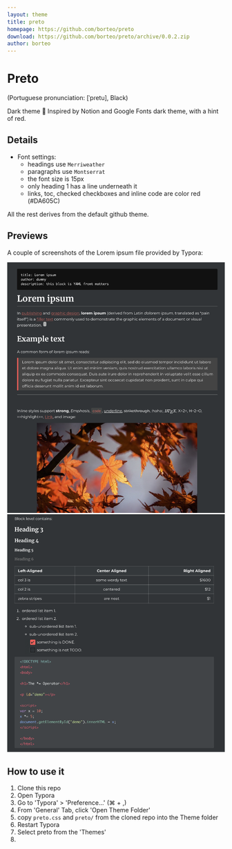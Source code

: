 ```yaml
---
layout: theme
title: preto
homepage: https://github.com/borteo/preto
download: https://github.com/borteo/preto/archive/0.0.2.zip
author: borteo
---
```


# Preto

(Portuguese pronunciation: [ˈpɾetu], Black)

Dark theme 🖤
Inspired by Notion and Google Fonts dark theme, with a hint of red.

## Details

* Font settings:
  * headings use `Merriweather`
  * paragraphs use `Montserrat`
  * the font size is 15px
  * only heading 1 has a line underneath it
  * links, toc, checked checkboxes and inline code are color red (#DA605C)  

All the rest derives from the default github theme.

## Previews

A couple of screenshots of the Lorem ipsum file provided by Typora:

![screen1](/previews/loremipsum-1.png)
![screen2](/previews/loremipsum-2.png)

## How to use it

1. Clone this repo
2. Open Typora
3. Go to 'Typora' > 'Preference...' (⌘ + ,)
4. From 'General' Tab, click 'Open Theme Folder'
5. copy `preto.css` and `preto/` from the cloned repo into the Theme folder
6. Restart Typora
7. Select preto from the 'Themes'
8. 